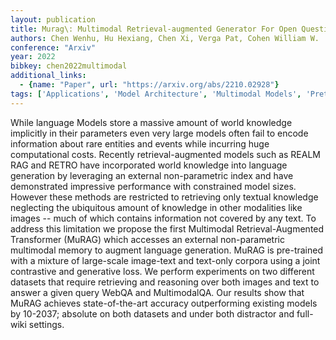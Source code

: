 ```yaml
---
layout: publication
title: Murag\: Multimodal Retrieval-augmented Generator For Open Question Answering Over Images And Text
authors: Chen Wenhu, Hu Hexiang, Chen Xi, Verga Pat, Cohen William W.
conference: "Arxiv"
year: 2022
bibkey: chen2022multimodal
additional_links:
  - {name: "Paper", url: "https://arxiv.org/abs/2210.02928"}
tags: ['Applications', 'Model Architecture', 'Multimodal Models', 'Pretraining Methods', 'RAG', 'Reinforcement Learning', 'Transformer']
---
```

While language Models store a massive amount of world knowledge implicitly in their parameters even very large models often fail to encode information about rare entities and events while incurring huge computational costs. Recently retrieval-augmented models such as REALM RAG and RETRO have incorporated world knowledge into language generation by leveraging an external non-parametric index and have demonstrated impressive performance with constrained model sizes. However these methods are restricted to retrieving only textual knowledge neglecting the ubiquitous amount of knowledge in other modalities like images -- much of which contains information not covered by any text. To address this limitation we propose the first Multimodal Retrieval-Augmented Transformer (MuRAG) which accesses an external non-parametric multimodal memory to augment language generation. MuRAG is pre-trained with a mixture of large-scale image-text and text-only corpora using a joint contrastive and generative loss. We perform experiments on two different datasets that require retrieving and reasoning over both images and text to answer a given query WebQA and MultimodalQA. Our results show that MuRAG achieves state-of-the-art accuracy outperforming existing models by 10-2037; absolute on both datasets and under both distractor and full-wiki settings.
